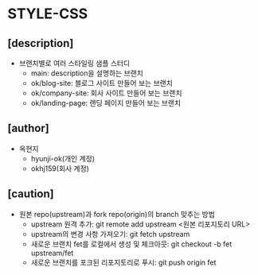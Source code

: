 # STYLE-CSS

## [description]
- 브랜치별로 여러 스타일링 샘플 스터디
    - main: description을 설명하는 브랜치
    - ok/blog-site: 블로그 사이트 만들어 보는 브랜치
    - ok/company-site: 회사 사이트 만들어 보는 브랜치
    - ok/landing-page: 랜딩 페이지 만들어 보는 브랜치

## [author]
- 옥현지
    - hyunji-ok(개인 계정)
    - okhj159(회사 계정)

## [caution]
- 원본 repo(upstream)과 fork repo(origin)의 branch 맞추는 방법 
    - upstream 원격 추가: git remote add upstream <원본 리포지토리 URL>
    - upstream의 변경 사항 가져오기: git fetch upstream
    - 새로운 브랜치 fet를 로컬에서 생성 및 체크아웃: git checkout -b fet upstream/fet
    - 새로운 브랜치를 포크된 리포지토리로 푸시: git push origin fet
